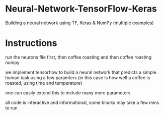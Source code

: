 # Neural-Network-TensorFlow-Keras
Building a neural network using TF, Keras &amp; NumPy (multiple examples)

# Instructions

run the neurons file first, then coffee roasting and then coffee roasting numpy

we implement tensorflow to build a neural network that predicts a simple human task
using a few paramters (in this case is how well a coffee is roasted, using time and temperature)

one can easily extend this to include many more parameters 

all code is interactive and informational, some blocks may take a few mins to run
